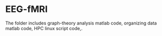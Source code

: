 # EEG-fMRI

The folder includes graph-theory analysis matlab code, organizing data matlab code, HPC linux script code,.
